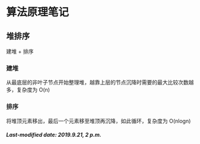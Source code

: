 # 算法原理笔记

## 堆排序

建堆 + 排序

### 建堆

从最底层的非叶子节点开始整理堆，越靠上层的节点沉降时需要的最大比较次数越多，复杂度为 O(n)

### 排序

将堆顶元素移出，最后一个元素移至堆顶再沉降，如此循环，复杂度为 O(nlogn)

##### Last-modified date: 2019.9.21, 2 p.m.